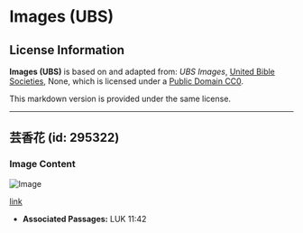 # Images (UBS)

## License Information

**Images (UBS)** is based on and adapted from: _UBS Images_, [United Bible Societies](https://unitedbiblesocieties.org/), None, which is licensed under a [Public Domain CC0](https://creativecommons.org/public-domain/cc0/).

This markdown version is provided under the same license.



--------------------------------

## 芸香花 (id: 295322)

### Image Content

![Image](https://cdn.aquifer.bible/aquifer-content/resources/Media/WEB-0772_rue_flower.jpg)

[link](https://cdn.aquifer.bible/aquifer-content/resources/Media/WEB-0772_rue_flower.jpg)

* **Associated Passages:** LUK 11:42

